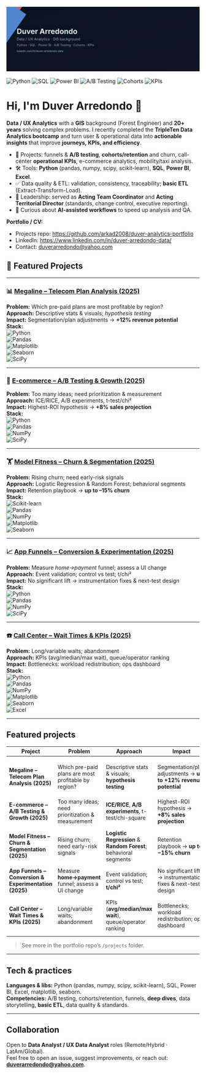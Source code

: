 ![Duver Arredondo — Data/UX Analytics](./banner_duver.svg)


<p>
  <img alt="Python" src="https://img.shields.io/badge/Python-3776AB?logo=python&logoColor=white">
  <img alt="SQL" src="https://img.shields.io/badge/SQL-025E8C?logo=postgresql&logoColor=white">
  <img alt="Power BI" src="https://img.shields.io/badge/Power%20BI-F2C811?logo=powerbi&logoColor=black">
  <img alt="A/B Testing" src="https://img.shields.io/badge/A%2FB%20Testing-0EA5E9">
  <img alt="Cohorts" src="https://img.shields.io/badge/Cohorts-6366F1">
  <img alt="KPIs" src="https://img.shields.io/badge/KPIs-22D3EE">
</p>



# Hi, I'm Duver Arredondo 👋

**Data / UX Analytics** with a **GIS** background (Forest Engineer) and **20+ years** solving complex problems. I recently completed the **TripleTen Data Analytics bootcamp** and turn user & operational data into **actionable insights** that improve **journeys, KPIs, and efficiency**.

- 🔬 Projects: funnels & **A/B testing**, **cohorts/retention** and churn, call-center **operational KPIs**, e-commerce analytics, mobility/taxi analysis.
- 🛠️ Tools: **Python** (pandas, numpy, scipy, scikit-learn), **SQL**, **Power BI**, **Excel**.
- ✅ Data quality & ETL: validation, consistency, traceability; **basic ETL** (Extract-Transform-Load).
- 🧭 Leadership: served as **Acting Team Coordinator** and **Acting Territorial Director** (standards, change control, executive reporting).
- 🤖 Curious about **AI-assisted workflows** to speed up analysis and QA.

**Portfolio / CV:**  
- Projects repo: https://github.com/arkad2008/duver-analytics-portfolio  
- LinkedIn: https://www.linkedin.com/in/duver-arredondo-data/
- Contact: duverarredondo@yahoo.com

## 🌟 Featured Projects  

---

### 📊 [Megaline – Telecom Plan Analysis (2025)](#)  
**Problem:** Which pre-paid plans are most profitable by region?  
**Approach:** Descriptive stats & visuals; *hypothesis testing*  
**Impact:** Segmentation/plan adjustments → **+12% revenue potential**  
**Stack:**  
![Python](https://img.shields.io/badge/Python-3776AB?logo=python&logoColor=white)  
![Pandas](https://img.shields.io/badge/Pandas-150458?logo=pandas&logoColor=white)  
![Matplotlib](https://img.shields.io/badge/Matplotlib-11557c?logo=plotly&logoColor=white)  
![Seaborn](https://img.shields.io/badge/Seaborn-4C72B0?logo=python&logoColor=white)  
![SciPy](https://img.shields.io/badge/SciPy-8CAAE6?logo=scipy&logoColor=white)  

---

### 🛒 [E-commerce – A/B Testing & Growth (2025)](#)  
**Problem:** Too many ideas; need prioritization & measurement  
**Approach:** ICE/RICE, A/B experiments, t-test/chi²  
**Impact:** Highest-ROI hypothesis → **+8% sales projection**  
**Stack:**  
![Python](https://img.shields.io/badge/Python-3776AB?logo=python&logoColor=white)  
![Pandas](https://img.shields.io/badge/Pandas-150458?logo=pandas&logoColor=white)  
![NumPy](https://img.shields.io/badge/NumPy-013243?logo=numpy&logoColor=white)  
![SciPy](https://img.shields.io/badge/SciPy-8CAAE6?logo=scipy&logoColor=white)  

---

### 🏋️ [Model Fitness – Churn & Segmentation (2025)](#)  
**Problem:** Rising churn; need early-risk signals  
**Approach:** Logistic Regression & Random Forest; behavioral segments  
**Impact:** Retention playbook → **up to –15% churn**  
**Stack:**  
![Scikit-learn](https://img.shields.io/badge/scikit--learn-F7931E?logo=scikitlearn&logoColor=white)  
![Pandas](https://img.shields.io/badge/Pandas-150458?logo=pandas&logoColor=white)  
![NumPy](https://img.shields.io/badge/NumPy-013243?logo=numpy&logoColor=white)  
![Matplotlib](https://img.shields.io/badge/Matplotlib-11557c?logo=plotly&logoColor=white)  
![Seaborn](https://img.shields.io/badge/Seaborn-4C72B0?logo=python&logoColor=white)  

---

### 📈 [App Funnels – Conversion & Experimentation (2025)](#)  
**Problem:** Measure *home→payment* funnel; assess a UI change  
**Approach:** Event validation; control vs test; t/chi²  
**Impact:** No significant lift → instrumentation fixes & next-test design  
**Stack:**  
![Python](https://img.shields.io/badge/Python-3776AB?logo=python&logoColor=white)  
![Pandas](https://img.shields.io/badge/Pandas-150458?logo=pandas&logoColor=white)  
![NumPy](https://img.shields.io/badge/NumPy-013243?logo=numpy&logoColor=white)  
![SciPy](https://img.shields.io/badge/SciPy-8CAAE6?logo=scipy&logoColor=white)  

---

### ☎️ [Call Center – Wait Times & KPIs (2025)](#)  
**Problem:** Long/variable waits; abandonment  
**Approach:** KPIs (avg/median/max wait), queue/operator ranking  
**Impact:** Bottlenecks: workload redistribution; ops dashboard  
**Stack:**  
![Python](https://img.shields.io/badge/Python-3776AB?logo=python&logoColor=white)  
![Pandas](https://img.shields.io/badge/Pandas-150458?logo=pandas&logoColor=white)  
![NumPy](https://img.shields.io/badge/NumPy-013243?logo=numpy&logoColor=white)  
![Matplotlib](https://img.shields.io/badge/Matplotlib-11557c?logo=plotly&logoColor=white)  
![Seaborn](https://img.shields.io/badge/Seaborn-4C72B0?logo=python&logoColor=white)  
![Excel](https://img.shields.io/badge/Excel-217346?logo=microsoft-excel&logoColor=white)  

---



## Featured projects

| Project | Problem | Approach | Impact | Stack |
|---|---|---|---|---|
| **Megaline – Telecom Plan Analysis (2025)** | Which pre-paid plans are most profitable by region? | Descriptive stats & visuals; **hypothesis testing** | Segmentation/plan adjustments → **up to +12% revenue potential** | Python (pandas, numpy, matplotlib, seaborn, scipy) |
| **E-commerce – A/B Testing & Growth (2025)** | Too many ideas; need prioritization & measurement | **ICE/RICE**, **A/B experiments**, t-test/chi-square | Highest-ROI hypothesis → **+8% sales projection** | Python (pandas, numpy, scipy) |
| **Model Fitness – Churn & Segmentation (2025)** | Rising churn; need early-risk signals | **Logistic Regression** & **Random Forest**; behavioral segments | Retention playbook → **up to −15% churn** | scikit-learn, pandas, numpy, matplotlib, seaborn |
| **App Funnels – Conversion & Experimentation (2025)** | Measure **home→payment** funnel; assess a UI change | Event validation; control vs test; **t/chi²** | No significant lift → instrumentation fixes & next-test design | Python (pandas, numpy, scipy) |
| **Call Center – Wait Times & KPIs (2025)** | Long/variable waits; abandonment | KPIs (**avg/median/max wait**), queue/operator ranking | Bottlenecks; workload redistribution; ops dashboard | Python (pandas, numpy, matplotlib, seaborn), Excel |

> See more in the portfolio repo’s `/projects` folder.

---

## Tech & practices

**Languages & libs:** Python (pandas, numpy, scipy, scikit-learn), SQL, Power BI, Excel, matplotlib, seaborn.  
**Competencies:** A/B testing, cohorts/retention, funnels, **deep dives**, data storytelling, **basic ETL**, data quality & standards.

---

## Collaboration

Open to **Data Analyst / UX Data Analyst** roles (Remote/Hybrid · LatAm/Global).  
Feel free to open an issue, suggest improvements, or reach out: **duverarredondo@yahoo.com**.


